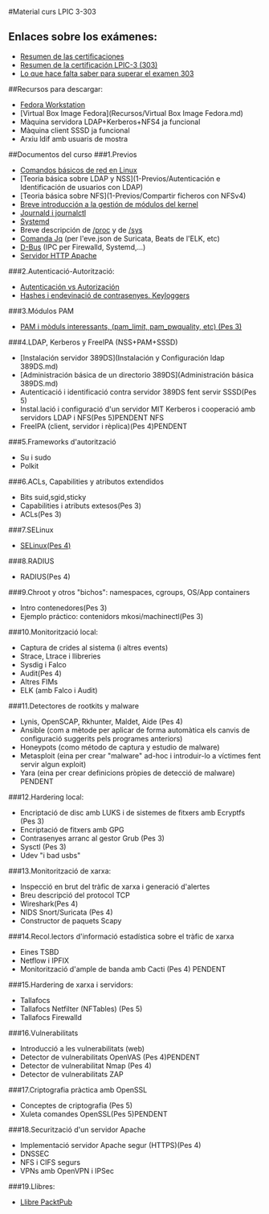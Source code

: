 #Material curs LPIC 3-303

## Enlaces sobre los exámenes:
- [Resumen de las certificaciones](http://www.lpi.org/our-certifications/summary-of-certifications)
- [Resumen de la certificación LPIC-3 (303)](https://www.lpi.org/our-certifications/lpic-3-303-overview)
- [Lo que hace falta saber para superar el examen 303](https://www.lpi.org/our-certifications/exam-303-objectives)

##Recursos para descargar:
- [Fedora Workstation](https://getfedora.org/es/workstation/download/)
- [Virtual Box Image Fedora](Recursos/Virtual Box Image Fedora.md)
- Màquina servidora LDAP+Kerberos+NFS4 ja funcional
- Màquina client SSSD ja funcional
- Arxiu ldif amb usuaris de mostra

##Documentos del curso
###1.Previos
- [Comandos básicos de red en Linux](/LPIC1/Networking/#comandos-basicos-de-red-en-linux)
- [Teoria básica sobre LDAP y NSS](1-Previos/Autenticación e Identificación de usuarios con LDAP) 
- [Teoria básica sobre NFS](1-Previos/Compartir ficheros con NFSv4)
- [Breve introducción a la gestión de módulos del kernel](../LPIC2/Kernel)
- [Journald i journalctl](https://q2dg.github.io/LPIC3-303/Journalctl.pdf)
- [Systemd](../LPIC1/Systemd.md)
- Breve descripción de [/proc](https://www.thegeekdiary.com/understanding-the-proc-file-system) y de [/sys](https://www.thegeekdiary.com/understanding-the-sysfs-file-system-in-linux/)
- [Comanda Jq](https://q2dg.github.io/LPIC3-303/Jq.pdf) (per l'eve.json de Suricata, Beats de l'ELK, etc)
- [D-Bus](https://q2dg.github.io/LPIC3-303/DBus.pdf) (IPC per Firewalld, Systemd,...)
- [Servidor HTTP Apache ](https://q2dg.github.io/LPIC3-303/ServidorApache(HTTP).pdf)

###2.Autenticació-Autorització:
- [Autenticación vs Autorización](2-Autenticación-Autorización/Autenticación_vs_Autorización)
- [Hashes i endevinació de contrasenyes. Keyloggers](https://q2dg.github.io/LPIC3-303/HashesContrasenyesiKeyloggers.pdf)

###3.Módulos PAM
- [PAM i mòduls interessants, (pam_limit, pam_pwquality, etc) (Pes 3)](../LPIC2/PAM.md) 

###4.LDAP, Kerberos y FreeIPA (NSS+PAM+SSSD)
- [Instalación servidor 389DS](Instalación y Configuración ldap 389DS.md)
- [Administración básica de un directorio 389DS](Administración básica 389DS.md)
- Autenticació i identificació contra servidor 389DS fent servir SSSD(Pes 5)
- Instal.lació i configuració d'un servidor MIT Kerberos i cooperació amb servidors LDAP i NFS(Pes 5)PENDENT NFS
- FreeIPA (client, servidor i rèplica)(Pes 4)PENDENT

###5.Frameworks d'autorització
- Su i sudo
- Polkit

###6.ACLs, Capabilities y atributos extendidos
- Bits suid,sgid,sticky
- Capabilities i atributs extesos(Pes 3)
- ACLs(Pes 3)

###7.SELinux
- [SELinux(Pes 4)](selinux.md)

###8.RADIUS
- RADIUS(Pes 4)

###9.Chroot y otros "bichos": namespaces, cgroups, OS/App containers
- Intro contenedores(Pes 3)
- Ejemplo práctico: contenidors mkosi/machinectl(Pes 3)

###10.Monitorització local:
- Captura de crides al sistema (i altres events)
- Strace, Ltrace i llibreries
- Sysdig i Falco
- Audit(Pes 4)
- Altres FIMs
- ELK (amb Falco i Audit)

###11.Detectores de rootkits y malware
- Lynis, OpenSCAP, Rkhunter, Maldet, Aide (Pes 4)
- Ansible (com a mètode per aplicar de forma automàtica els canvis de configuració suggerits pels programes anteriors)
- Honeypots (como método de captura y estudio de malware)
- Metasploit (eina per crear "malware" ad-hoc i introduir-lo a víctimes fent servir algun exploit)
- Yara (eina per crear definicions pròpies de detecció de malware) PENDENT


###12.Hardering local:
- Encriptació de disc amb LUKS i de sistemes de fitxers amb Ecryptfs (Pes 3)
- Encriptació de fitxers amb GPG
- Contrasenyes arranc al gestor Grub (Pes 3)
- Sysctl (Pes 3)
- Udev "i bad usbs"


###13.Monitorització de xarxa:
- Inspecció en brut del tràfic de xarxa i generació d'alertes
- Breu descripció del protocol TCP
- Wireshark(Pes 4)
- NIDS Snort/Suricata (Pes 4)
- Constructor de paquets Scapy

###14.Recol.lectors d'informació estadística sobre el tràfic de xarxa
- Eines TSBD
- Netflow i IPFIX
- Monitorització d'ample de banda amb Cacti (Pes 4) PENDENT

###15.Hardering de xarxa i servidors:
- Tallafocs
- Tallafocs Netfilter (NFTables) (Pes 5)
- Tallafocs Firewalld

###16.Vulnerabilitats
- Introducció a les vulnerabilitats (web)
- Detector de vulnerabilitats OpenVAS (Pes 4)PENDENT
- Detector de vulnerabilitat Nmap (Pes 4)
- Detector de vulnerabilitats ZAP

###17.Criptografia pràctica amb OpenSSL
- Conceptes de criptografia (Pes 5)
- Xuleta comandes OpenSSL(Pes 5)PENDENT

###18.Securització d'un servidor Apache
- Implementació servidor Apache segur (HTTPS)(Pes 4)
- DNSSEC
- NFS i CIFS segurs
- VPNs amb OpenVPN i IPSec

###19.Llibres:
- [Llibre PacktPub](Libros/SeguridadLinux.pdf)